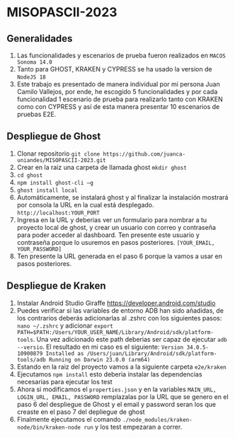 # MISOPASCII-2023
## Generalidades 
1. Las funcionalidades y escenarios de prueba fueron realizados en ```MACOS Sonoma 14.0```
2. Tanto para GHOST, KRAKEN y CYPRESS se ha usado la version de ```NodeJS 18```
3. Este trabajo es presentado de manera individual por mi persona Juan Camilo Vallejos, por ende, he escogido 5 funcionalidades y por cada funcionalidad 1 escenario de prueba para realizarlo tanto con KRAKEN como con CYPRESS y así de esta manera presentar 10 escenarios de pruebas E2E.  

## Despliegue de Ghost
1. Clonar repositorio ```git clone https://github.com/juanca-uniandes/MISOPASCII-2023.git```
2. Crear en la raiz una carpeta de llamada ghost ```mkdir ghost```
3. ```cd ghost```
4. ```npm install ghost-cli –g```
5. ```ghost install local```
6. Automáticamente, se instalará ghost y al finalizar la instalación mostrará por consola la URL en la cual está desplegado. ```http://localhost:YOUR_PORT```
7. Ingresa en la URL y deberias ver un formulario para nombrar a tu proyecto local de ghost, y crear un usuario con correo y contraseña para poder acceder al dashboard. Ten presente este usuario y contraseña porque lo usuremos en pasos posteriores. ```[YOUR_EMAIL, YOUR_PASSWORD]```
8. Ten presente la URL generada en el paso 6 porque la vamos a usar en pasos posteriores.

## Despliegue de Kraken
1. Instalar Android Studio Giraffe https://developer.android.com/studio
2. Puedes verificar si las variables de entorno ADB han sido añadidas, de los contrarios deberás adicionarlas al .zshrc con los siguientes pasos: ```nano ~/.zshrc``` y adicionar ```export PATH=$PATH:/Users/YOUR_USER_NAME/Library/Android/sdk/platform-tools```. Una vez adicionado este path deberias ser capaz de ejecutar ```adb --versio```. El resultado en mi caso es el siguiente: ```Version 34.0.5-10900879
Installed as /Users/juan/Library/Android/sdk/platform-tools/adb
Running on Darwin 23.0.0 (arm64)```
3. Estando en la raiz del proyecto vamos a la siguiente carpeta ```e2e/kraken```
4. Ejecutamos ```npm install``` esto deberia instalar las dependencias necesarias para ejecutar los test
5. Ahora si modificamos el ```properties.json``` y en la variables ```MAIN_URL, LOGIN_URL, EMAIL, PASSWORD``` remplazalas por la URL que se genero en el paso 6 del despliegue de Ghost y el email y password seran los que creaste en el paso 7 del depliegue de ghost
6. Finalmente ejecutamos el comando ```./node_modules/kraken-node/bin/kraken-node run``` y los test empezaran a correr.
